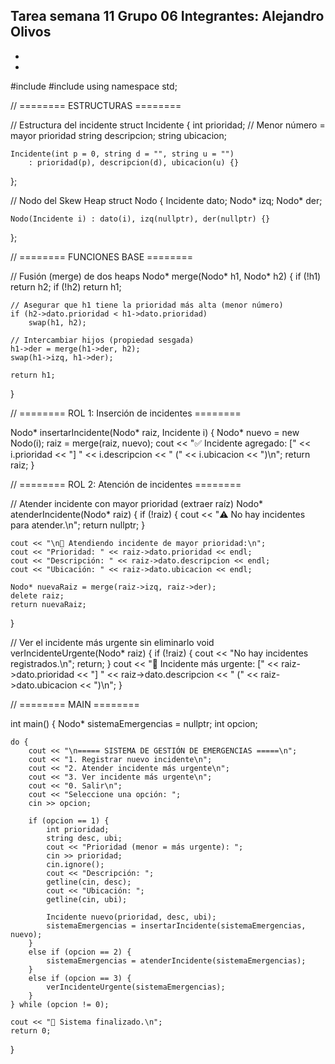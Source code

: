 Tarea semana 11
Grupo 06
Integrantes:
Alejandro Olivos
-
-
-


#include <iostream>
#include <string>
using namespace std;

// ======== ESTRUCTURAS ========

// Estructura del incidente
struct Incidente {
    int prioridad;       // Menor número = mayor prioridad
    string descripcion;
    string ubicacion;

    Incidente(int p = 0, string d = "", string u = "")
        : prioridad(p), descripcion(d), ubicacion(u) {}
};

// Nodo del Skew Heap
struct Nodo {
    Incidente dato;
    Nodo* izq;
    Nodo* der;

    Nodo(Incidente i) : dato(i), izq(nullptr), der(nullptr) {}
};

// ======== FUNCIONES BASE ========

// Fusión (merge) de dos heaps
Nodo* merge(Nodo* h1, Nodo* h2) {
    if (!h1) return h2;
    if (!h2) return h1;

    // Asegurar que h1 tiene la prioridad más alta (menor número)
    if (h2->dato.prioridad < h1->dato.prioridad)
        swap(h1, h2);

    // Intercambiar hijos (propiedad sesgada)
    h1->der = merge(h1->der, h2);
    swap(h1->izq, h1->der);

    return h1;
}

// ======== ROL 1: Inserción de incidentes ========

Nodo* insertarIncidente(Nodo* raiz, Incidente i) {
    Nodo* nuevo = new Nodo(i);
    raiz = merge(raiz, nuevo);
    cout << "✅ Incidente agregado: [" << i.prioridad << "] "
         << i.descripcion << " (" << i.ubicacion << ")\n";
    return raiz;
}

// ======== ROL 2: Atención de incidentes ========

// Atender incidente con mayor prioridad (extraer raíz)
Nodo* atenderIncidente(Nodo* raiz) {
    if (!raiz) {
        cout << "⚠️ No hay incidentes para atender.\n";
        return nullptr;
    }

    cout << "\n🚨 Atendiendo incidente de mayor prioridad:\n";
    cout << "Prioridad: " << raiz->dato.prioridad << endl;
    cout << "Descripción: " << raiz->dato.descripcion << endl;
    cout << "Ubicación: " << raiz->dato.ubicacion << endl;

    Nodo* nuevaRaiz = merge(raiz->izq, raiz->der);
    delete raiz;
    return nuevaRaiz;
}

// Ver el incidente más urgente sin eliminarlo
void verIncidenteUrgente(Nodo* raiz) {
    if (!raiz) {
        cout << "No hay incidentes registrados.\n";
        return;
    }
    cout << "🔎 Incidente más urgente: [" << raiz->dato.prioridad << "] "
         << raiz->dato.descripcion << " (" << raiz->dato.ubicacion << ")\n";
}

// ======== MAIN ========

int main() {
    Nodo* sistemaEmergencias = nullptr;
    int opcion;

    do {
        cout << "\n===== SISTEMA DE GESTIÓN DE EMERGENCIAS =====\n";
        cout << "1. Registrar nuevo incidente\n";
        cout << "2. Atender incidente más urgente\n";
        cout << "3. Ver incidente más urgente\n";
        cout << "0. Salir\n";
        cout << "Seleccione una opción: ";
        cin >> opcion;

        if (opcion == 1) {
            int prioridad;
            string desc, ubi;
            cout << "Prioridad (menor = más urgente): ";
            cin >> prioridad;
            cin.ignore();
            cout << "Descripción: ";
            getline(cin, desc);
            cout << "Ubicación: ";
            getline(cin, ubi);

            Incidente nuevo(prioridad, desc, ubi);
            sistemaEmergencias = insertarIncidente(sistemaEmergencias, nuevo);
        }
        else if (opcion == 2) {
            sistemaEmergencias = atenderIncidente(sistemaEmergencias);
        }
        else if (opcion == 3) {
            verIncidenteUrgente(sistemaEmergencias);
        }
    } while (opcion != 0);

    cout << "👋 Sistema finalizado.\n";
    return 0;
}
